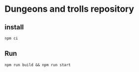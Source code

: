 # Dungeons and trolls repository

## install
```bash
npm ci
```

## Run
```
npm run build && npm run start
```